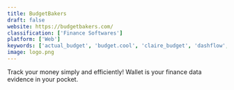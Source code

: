```yaml
---
title: BudgetBakers
draft: false 
website: https://budgetbakers.com/
classification: ['Finance Softwares']
platform: ['Web']
keywords: ['actual_budget', 'budget.cool', 'claire_budget', 'dashflow', 'digit', 'file_roller', 'gembudget', 'gnucash', 'goodbudget', 'guac', 'halfdollar', 'homebank', 'mint', 'money_lover', 'money_pro', 'pennies', 'penny', 'senzu', 'spendee', 'tripnary', 'worldpackers', 'youneedabudget']
image: logo.png
---
```

Track your money simply and efficiently! Wallet is your finance data evidence in your pocket.
